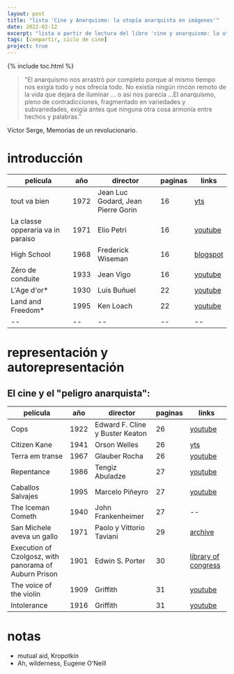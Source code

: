 ```yaml
---
layout: post
title: "lista 'Cine y Anarquismo: la utopía anarquista en imágenes'"
date: 2022-02-12
excerpt: "lista a partir de lectura del libro 'cine y anarquismo: la utopía anarquista en imágenes'"
tags: [compartir, ciclo de cine]
project: true
---
```


{% include toc.html %}

> "El anarquismo nos arrastró por completo
porque al mismo tiempo nos exigía todo y nos
ofrecía todo. No existía ningún rincón remoto
de la vida que dejara de iluminar ... o así nos
parecía ...El anarquismo, pleno de contradicciones, 
fragmentado en variedades y subvariedades, 
exigía antes que ninguna otra cosa armonía 
entre hechos y palabras."

Víctor Serge,
Memorias de un revolucionario.

# introducción

| película | año | director | paginas | links |
| -- | -- | -- | -- | -- |
| tout va bien | 1972 | Jean Luc Godard, Jean Pierre Gorin | 16 | [yts](https://yts.mx/movies/tout-va-bien-1972) |
| La classe opperaria va in paraiso | 1971 | Elio  Petri| 16 | [youtube](https://www.youtube.com/watch?v=fNcxxBjEOgw) |
| High School | 1968 | Frederick Wiseman | 16 | [blogspot](https://scalisto.blogspot.com/2022/01/frederick-wiseman-high-school-1969.html) |
| Zéro de conduite | 1933 | Jean Vigo | 16 | [youtube](https://www.youtube.com/watch?v=WlSS4Bf8rpU) |
| L'Age d'or* | 1930 | Luis Buñuel | 22 | [youtube](https://www.youtube.com/watch?v=RDbav8hcl5U) |
| Land and Freedom* | 1995 | Ken Loach | 22 | [youtube](https://www.youtube.com/watch?v=B_qqLMmZjoE) |
| -- | -- | -- | -- | -- |

# representación y autorepresentación

## El cine y el "peligro anarquista":

| película | año | director | paginas | links |
| -- | -- | -- | -- | -- |
| Cops | 1922 | Edward F. Cline y Buster Keaton | 26 | [youtube](https://www.youtube.com/watch?v=asEgQZhShLk) |
| Citizen Kane | 1941 | Orson Welles | 26 | [yts](https://yts.mx/movies/citizen-kane-1941) |
| Terra em transe | 1967 | Glauber Rocha | 26 | [youtube](https://www.youtube.com/watch?v=bX4BLrGwWGQ) |
| Repentance | 1986 | Tengiz Abuladze | 27 | [youtube](https://www.youtube.com/watch?v=90LukX3eSgM) |
| Caballos Salvajes | 1995 | Marcelo Piñeyro | 27 | [youtube](https://www.youtube.com/watch?v=vhM1GgOCWR4) |
| The Iceman Cometh | 1940 | John Frankenheimer | 27 | -- |
| San Michele aveva un gallo | 1971 | Paolo y Vittorio Taviani | 29 | [archive](https://archive.org/details/SanMicheleAvevaUnGalloAngeeParaZoowoman.website) |
| Execution of Czolgosz, with panorama of Auburn Prison | 1901 | Edwin S. Porter | 30 | [library of congress](https://www.loc.gov/item/00694362) |
| The voice of the violin | 1909 | Griffith | 31 | [youtube](https://www.youtube.com/watch?v=haH4WJoYCmU) |
| Intolerance | 1916 | Griffith | 31 | [youtube](https://www.youtube.com/watch?v=Lg-HMkrs9-k) |



# notas

- mutual aid, Kropotkin
- Ah, wilderness, Eugene O'Neill
